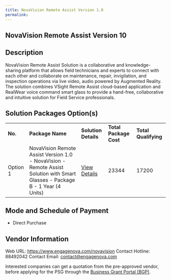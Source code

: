 ```yaml
---
title: NovaVision Remote Assist Version 1.0
permalink: 
---
```


## NovaVision Remote Assist Version 10

## Description

NovaVision Remote Assist Solution is a collaborative and knowledge-sharing platform that allows field technicians and experts to connect with each other and collaborate on maintenance, repair, invigilation, and inspection operations via live video, audio powered by Augmented Reality. The solution combines VSight Remote Assist cloud-based application and RealWear voice command smart glass to provide a hand-free, collaborative and intuitive solution for Field Service professionals.

## Solution Packages Option(s)

<table>
<tr>
<td><b>No.</b></td>
<td><b>Package Name</b></td>
<td><b>Solution Details</b></td>
<td><b>Total Package Cost</b></td>
<td><b>Total Qualifying</b></td>
</tr>
<tr>
<td>Option 1</td>
<td>NovaVision Remote Assist Version 1.0 - NovaVision - Remote Assist Solution with Smart Glasses - Package B - 1 Year (4 Units)</td>
<td><a href='https://www.gobusiness.gov.sg/images/psg/Engage_Nova_20210215_Desensitised_Annex_3_Part_2.pdf'>View Details</a></td>
<td>23344</td>
<td>17200</td>
</tr>
</table>

## Mode and Schedule of Payment

 - Direct Purchase

## Vendor Information

 Web URL: https://www.engagenova.com/novavision 
Contact Hotline: 88492042 
Contact Email: contact@engagenova.com 


Interested companies can get a quotation from the pre-approved vendor, before applying for the PSG through the <a href='https://www.businessgrants.gov.sg/'>Business Grant Portal (BGP)</a>.
